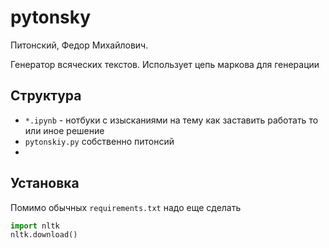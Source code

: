 # pytonsky

Питонский, Федор Михайлович.

Генератор всяческих текстов. Использует цепь маркова для генерации

## Структура

* `*.ipynb` - нотбуки с изысканиями на тему как заставить работать то или иное решение
* `pytonskiy.py` собственно питонсий
* 

## Установка

Помимо обычных `requirements.txt` надо еще сделать

```python
import nltk
nltk.download()
```
